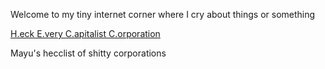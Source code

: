 <div class="centertext">
  
Welcome to my tiny internet corner where I cry about things or something

<div class="bigtext">
  
[H.eck E.very C.apitalist C.orporation](/hecclist.md)

</div>
<span class="smalltext">

Mayu's hecclist of shitty corporations

</span>

</div>
